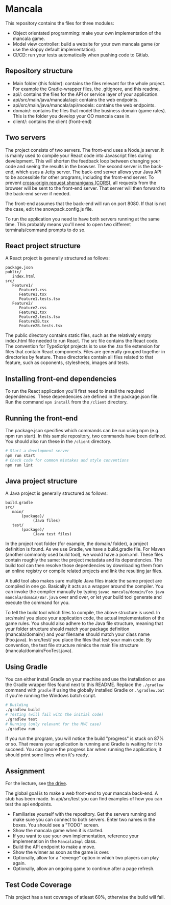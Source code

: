 # Mancala

This repository contains the files for three modules:
- Object orientated programming: make your own implementation of the mancala game.
- Model view controller: build a website for your own mancala game (or use the sloppy default implementation).
- CI/CD: run your tests automatically when pushing code to Gitlab.


## Repository structure

- Main folder (this folder): contains the files relevant for the whole project. For example the Gradle-wrapper files, the .gitignore, and this readme.
- api/: contains the files for the API or service layer of your application.
- api/src/main/java/mancala/api: contains the web endpoints.
- api/src/main/java/mancala/api/models: contains the web endpoints.
- domain/: contains the files that model the business domain (game rules). This is the folder you develop your OO mancala case in.
- client/: contains the client (front-end)

## Two servers

The project consists of two servers. The front-end uses a Node.js server. It is mainly used to compile your React code into Javascript files during development. This will shorten the feedback loop between changing your code and seeing the results in the browser. The second server is the back-end, which uses a Jetty server. The back-end server allows your Java API to be accessible for other programs, including the front-end server. To prevent [cross-origin request shenanigans (CORS)](https://developer.mozilla.org/en-US/docs/Web/HTTP/CORS), all requests from the browser will be sent to the front-end server. That server will then forward to the back-end server if needed.

The front-end assumes that the back-end will run on port 8080. If that is not the case, edit the snowpack.config.js file.

To run the application you need to have both servers running at the same time. This probably means you'll need to open two different terminals/command prompts to do so.


## React project structure

A React project is generally structured as follows:

```
package.json
public/
   index.html
src/
   Feature1/
      Feature1.css
      Feature1.tsx
      Feature1.tests.tsx
   Feature2/
      Feature2.css
      Feature2.tsx
      Feature2.tests.tsx
      Feature2B.tsx
      Feature2B.tests.tsx
```

The public directory contains static files, such as the relatively empty index.html file needed to run React. The src file contains the React code. The convention for TypeScript projects is to use the .tsx file extension for files that contain React components. Files are generally grouped together in directories by feature. These directories contain all files related to that feature, such as coponents, stylesheets, images and tests.

## Installing front-end dependencies

To run the React application you'll first need to install the required dependencies. These dependencies are defined in the package.json file. Run the command `npm install` from the `/client` directory.

## Running the front-end

The package.json specifies which commands can be run using npm (e.g. npm run start). In this sample repository, two commands have been defined. You should also run these in the `/client` directory.

```bash
# Start a development server
npm run start
# Check code for common mistakes and style conventions
npm run lint
```



## Java project structure

A Java project is generally structured as follows:

```
build.gradle
src/
   main/
       (package)/
            (Java files)
   test/
       (package)/
            (Java test files)
```

In the project root folder (for example, the domain/ folder), a project definition is found. As we use Gradle, we have a build.gradle file. For Maven (another commonly used build tool), we would have a pom.xml. These files contain roughly the same: the project metadata and its dependencies. The build tool can then resolve those dependencies by downloading them from an online registry or compile related projects and link the resulting jar files.

A build tool also makes sure multiple Java files inside the same project are compiled in one go. Basically it acts as a wrapper around the compiler. You can invoke the compiler manually by typing `javac mancala/domain/Foo.java mancala/domain/Bar.java` over and over, or let your build tool generate and execute the command for you.

To tell the build tool which files to compile, the above structure is used. In src/main/ you place your application code, the actual implementation of the game rules. You should also adhere to the Java file structure, meaning that your folder structure should match your package definition (mancala/domain/) and your filename should match your class name (Foo.java). In src/test/ you place the files that test your main code. By convention, the test file structure mimics the main file structure (mancala/domain/FooTest.java).

## Using Gradle

You can either install Gradle on your machine and use the installation or use the Gradle wrapper files found next to this README. Replace the `./gradlew` command with `gradle` if using the globally installed Gradle or `.\gradlew.bat` if you're running the Windows batch script.

```bash
# Building
./gradlew build
# Testing (will fail with the initial code)
./gradlew test
# Running (only relevant for the MVC case)
./gradlew run
```

If you run the program, you will notice the build "progress" is stuck on 87% or so. That means your application is running and Gradle is waiting for it to succeed. You can ignore the progress bar when running the application; it should print some lines when it's ready.

## Assignment

For the lecture, see [the drive](https://drive.google.com/drive/u/0/folders/1PvC-HS8ty3mdtSaNdR5rt5-GwL-5_LaY).

The global goal is to make a web front-end to your mancala back-end. A stub has been made. In api/src/test you can find examples of how you can test the api endpoints.

- Familiarise yourself with the repository. Get the servers running and make sure you can connect to both servers. Enter two names in the boxes. You should see a "TODO" screen.
- Show the mancala game when it is started.
- If you want to use your own implementation, reference your implemenation in the `MancalaImpl` class.
- Build the API endpoint to make a move.
- Show the winner as soon as the game is over.
- Optionally, allow for a "revenge" option in which two players can play again.
- Optionally, allow an ongoing game to continue after a page refresh.

## Test Code Coverage

This project has a test coverage of atleast 60%, otherwise the build will fail.
